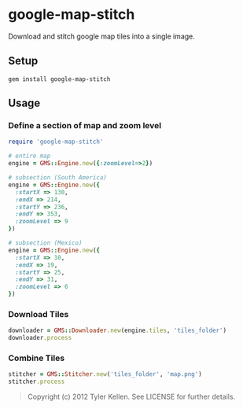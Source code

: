 # google-map-stitch

Download and stitch google map tiles into a single image.

## Setup

```console
gem install google-map-stitch
```

## Usage

### Define a section of map and zoom level
```ruby
require 'google-map-stitch'

# entire map
engine = GMS::Engine.new({:zoomLevel=>2})

# subsection (South America)
engine = GMS::Engine.new({
  :startX => 130,
  :endX => 214,
  :startY => 236,
  :endY => 353,
  :zoomLevel => 9
})

# subsection (Mexico)
engine = GMS::Engine.new({
  :startX => 10,
  :endX => 19,
  :startY => 25,
  :endY => 31,
  :zoomLevel => 6
})

```

### Download Tiles
```ruby
downloader = GMS::Downloader.new(engine.tiles, 'tiles_folder')
downloader.process
```

### Combine Tiles
```ruby
stitcher = GMS::Stitcher.new('tiles_folder', 'map.png')
stitcher.process
```

> Copyright (c) 2012 Tyler Kellen. See LICENSE for further details.
